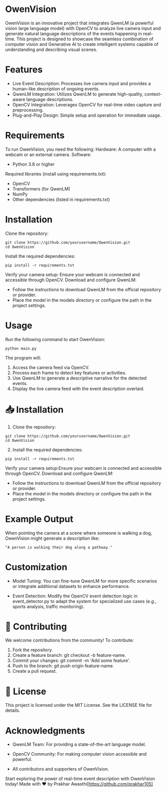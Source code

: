 # OwenVision 
OwenVision is an innovative project that integrates QwenLM (a powerful vision large language model) with OpenCV to analyze live camera input and generate natural language descriptions of the events happening in real-time. This project is designed to showcase the seamless combination of computer vision and Generative AI to create intelligent systems capable of understanding and describing visual scenes.

# Features
- Live Event Description: Processes live camera input and provides a human-like description of ongoing events.
- QwenLM Integration: Utilizes QwenLM to generate high-quality, context-aware language descriptions.
- OpenCV Integration: Leverages OpenCV for real-time video capture and preprocessing.
- Plug-and-Play Design: Simple setup and operation for immediate usage.

# Requirements
To run OwenVision, you need the following:
Hardware: A computer with a webcam or an external camera.
Software:
- Python 3.8 or higher

Required libraries (install using requirements.txt):
- OpenCV
- Transformers (for QwenLM)
- NumPy
- Other dependencies (listed in requirements.txt)

# Installation
Clone the repository:
```
git clone https://github.com/yourusername/OwenVision.git
cd OwenVision
```
Install the required dependencies:
```
pip install -r requirements.txt
```
Verify your camera setup:
Ensure your webcam is connected and accessible through OpenCV.
Download and configure QwenLM:
- Follow the instructions to download QwenLM from the official repository or provider.
- Place the model in the models directory or configure the path in the project settings. 

# Usage
Run the following command to start OwenVision:
```
python main.py
```
The program will:
1. Access the camera feed via OpenCV.
2. Process each frame to detect key features or activities.
3. Use QwenLM to generate a descriptive narrative for the detected events.
4. Display the live camera feed with the event description overlaid.

# 📥 Installation
1. Clone the repository:
```
git clone https://github.com/yourusername/OwenVision.git
cd OwenVision
```
2. Install the required dependencies:
```
pip install -r requirements.txt
```
Verify your camera setup:Ensure your webcam is connected and accessible through OpenCV.
Download and configure QwenLM:
- Follow the instructions to download QwenLM from the official repository or provider.
- Place the model in the models directory or configure the path in the project settings.

# Example Output

When pointing the camera at a scene where someone is walking a dog, OwenVision might generate a description like:
```
"A person is walking their dog along a pathway."
```
# Customization

- Model Tuning: You can fine-tune QwenLM for more specific scenarios or integrate additional datasets to enhance performance.

- Event Detection: Modify the OpenCV event detection logic in event_detector.py to adapt the system for specialized use cases (e.g., sports analysis, traffic monitoring).

# 🤝 Contributing

We welcome contributions from the community! To contribute:

1. Fork the repository.
2. Create a feature branch: git checkout -b feature-name.
3. Commit your changes: git commit -m 'Add some feature'.
4. Push to the branch: git push origin feature-name.
5. Create a pull request.

# 📝 License
This project is licensed under the MIT License. See the LICENSE file for details.

# Acknowledgments

- QwenLM Team: For providing a state-of-the-art language model.

- OpenCV Community: For making computer vision accessible and powerful.

- All contributors and supporters of OwenVision.

Start exploring the power of real-time event description with OwenVision today!
Made with ❤️ by Prakhar Awasthi[https://github.com/prakhar105]
